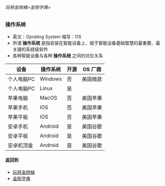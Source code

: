 ###### 玩转金刚梯>金刚字典>
### 操作系统 
- 英文：Oprating System 缩写：OS
- 所谓<strong> 操作系统 </strong>是指安装在智能设备上、赋于智能设备基础智慧的最重要、最关键的系统级软件
- 各种智能设备与各种<strong> 操作系统 </strong>之间的对应关系

|设备|操作系统|开源|OS 厂商|
| --------| --------|  --------|   --------|
|个人电脑PC|Windows|否|美国微款
|个人电脑PC|Linux|是||
|苹果电脑|MacOS|否|美国苹果|
|苹果手机|iOS|否|美国苹果|
|苹果平板|iOS|否|美国苹果|
|安卓手机|Android|是|美国谷歌|
|安卓平板|Android|是|美国谷歌|
|安卓机顶盒|Android|是|美国谷歌|

#### 返回到
- [玩转金刚梯](https://github.com/a2zitpro/web/blob/master/LadderFree/A.md)
- [金刚字典](https://github.com/a2zitpro/web/blob/master/LadderFree/kkDictionary/KKDictionary.md)



